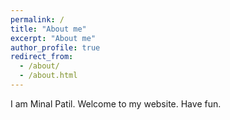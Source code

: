 ```yaml
---
permalink: /
title: "About me"
excerpt: "About me"
author_profile: true
redirect_from:
  - /about/
  - /about.html
---
```


I am Minal Patil. Welcome to my website. Have fun.

